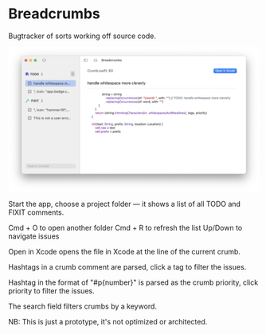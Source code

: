 # Breadcrumbs

Bugtracker of sorts working off source code.

![](etc/window.png)

Start the app, choose a project folder — it shows a list of all TODO and FIXIT comments.

Cmd + O to open another folder
Cmd + R to refresh the list
Up/Down to navigate issues

Open in Xcode opens the file in Xcode at the line of the current crumb.

Hashtags in a crumb comment are parsed, click a tag to filter the issues.

Hashtag in the format of "#p{number}" is parsed as the crumb priority, click priority to filter the issues.

The search field filters crumbs by a keyword.

NB: This is just a prototype, it's not optimized or architected.
